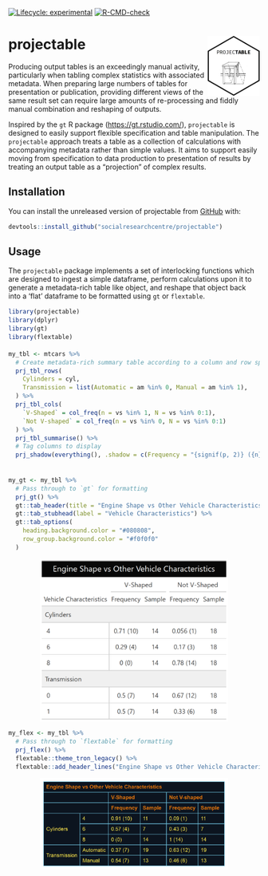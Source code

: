 
<!-- README.md is generated from README.Rmd. Please edit that file -->
<!-- badges: start -->

[![Lifecycle:
experimental](https://img.shields.io/badge/lifecycle-experimental-orange.svg)](https://www.tidyverse.org/lifecycle/#experimental)
[![R-CMD-check](https://github.com/socialresearchcentre/projectable/workflows/R-CMD-check/badge.svg)](https://github.com/socialresearchcentre/projectable/actions)
<!-- badges: end -->

# projectable <a href='https://github.com/socialresearchcentre/projectable'><img src='man/figures/projectable_hex.png' align="right" height="120" /></a>

Producing output tables is an exceedingly manual activity, particularly
when tabling complex statistics with associated metadata. When preparing
large numbers of tables for presentation or publication, providing
different views of the same result set can require large amounts of
re-processing and fiddly manual combination and reshaping of outputs.

Inspired by the `gt` R package (<https://gt.rstudio.com/>),
`projectable` is designed to easily support flexible specification and
table manipulation. The `projectable` approach treats a table as a
collection of calculations with accompanying metadata rather than simple
values. It aims to support easily moving from specification to data
production to presentation of results by treating an output table as a
“projection” of complex results.

## Installation

You can install the unreleased version of projectable from
[GitHub](https://github.com/) with:

``` r
devtools::install_github("socialresearchcentre/projectable")
```

## Usage

The `projectable` package implements a set of interlocking functions
which are designed to ingest a simple dataframe, perform calculations
upon it to generate a metadata-rich table like object, and reshape that
object back into a ‘flat’ dataframe to be formatted using `gt` or
`flextable`.

``` r
library(projectable)
library(dplyr)
library(gt)
library(flextable)

my_tbl <- mtcars %>%
  # Create metadata-rich summary table according to a column and row specification
  prj_tbl_rows(
    Cylinders = cyl,
    Transmission = list(Automatic = am %in% 0, Manual = am %in% 1),
  ) %>% 
  prj_tbl_cols(
    `V-Shaped` = col_freq(n = vs %in% 1, N = vs %in% 0:1),
    `Not V-shaped` = col_freq(n = vs %in% 0, N = vs %in% 0:1)
  ) %>%
  prj_tbl_summarise() %>% 
  # Tag columns to display
  prj_shadow(everything(), .shadow = c(Frequency = "{signif(p, 2)} ({n})", Sample = "{N}")) 


my_gt <- my_tbl %>% 
  # Pass through to `gt` for formatting
  prj_gt() %>% 
  gt::tab_header(title = "Engine Shape vs Other Vehicle Characteristics") %>% 
  gt::tab_stubhead(label = "Vehicle Characteristics") %>% 
  gt::tab_options(
    heading.background.color = "#080808",
    row_group.background.color = "#f0f0f0"
  )
```

<img src="man/figures/README-my_gt.png" width="75%" style="display: block; margin: auto;" />

``` r
my_flex <- my_tbl %>% 
  # Pass through to `flextable` for formatting
  prj_flex() %>% 
  flextable::theme_tron_legacy() %>%
  flextable::add_header_lines("Engine Shape vs Other Vehicle Characteristics")
```

<img src="man/figures/README-my_flex.png" width="75%" style="display: block; margin: auto;" />
